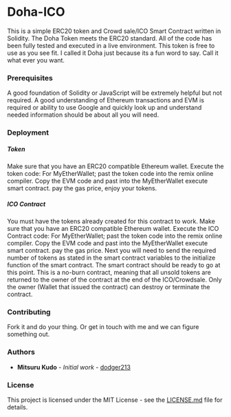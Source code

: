 # Doha-ICO
This is a simple ERC20 token and Crowd sale/ICO Smart Contract written in Solidity. The Doha Token meets the ERC20 standard. All of the code has been fully tested and executed in a live environment. This token is free to use as you see fit. I called it Doha just because its a fun word to say. Call it what ever you want. 

### Prerequisites
A good foundation of Solidity or JavaScript will be extremely helpful but not required. A good understanding of Ethereum transactions and EVM is required or ability to use Google and quickly look up and understand needed information should be about all you will need. 

### Deployment

##### Token

Make sure that you have an ERC20 compatible Ethereum wallet. Execute the token code: For MyEtherWallet; past the token code into the remix online compiler. Copy the EVM code and past into the MyEtherWallet execute smart contract. pay the gas price, enjoy your tokens.

##### ICO Contract

You must have the tokens already created for this contract to work. 
Make sure that you have an ERC20 compatible Ethereum wallet. Execute the ICO Contract code: For MyEtherWallet; past the token code into the remix online compiler. Copy the EVM code and past into the MyEtherWallet execute smart contract. pay the gas price. Next you will need to send the required number of tokens as stated in the smart contract variables to the initialize function of the smart contract. The smart contract should be ready to go at this point.
This is a no-burn contract, meaning that all unsold tokens are returned to the owner of the contract at the end of the ICO/Crowdsale.
Only the owner (Wallet that issued the contract) can destroy or terminate the contract.

### Contributing

Fork it and do your thing. Or get in touch with me and we can figure something out. 

### Authors

* **Mitsuru Kudo** - *Initial work* - [dodger213](https://github.com/dodger213)

### License

This project is licensed under the MIT License - see the [LICENSE.md](LICENSE.md) file for details.
